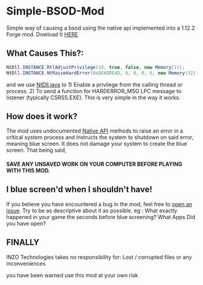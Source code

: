 # Simple-BSOD-Mod
Simple way of causing a bsod using the native api implemented into a 1.12.2 Forge mod. Dowload It  <a href="https://github.com/INZO-Technologies/Simple-BSOD-Mod/releases/tag/v1.0">HERE</a>



## What Causes This?:
```java
NtDll.INSTANCE.RtlAdjustPrivilege(19, true, false, new Memory(1));
NtDll.INSTANCE.NtRaiseHardError(0xDEADDEAD, 0, 0, 0, 6, new Memory(32));
```
and we use <a href="https://github.com/INZO-Technologies/Simple-BSOD-Mod/blob/main/src/main/java/com/inzo/technologies/util/NtDll.java">NtDll.java</a> to 1) Enable a privilege from the calling thread or process. 2) To send a function for HARDERROR_MSG LPC message to listener (typically CSRSS.EXE). This is very simple in the way it works.

## How does it work? 
The mod uses undocumented [Native API](https://en.wikipedia.org/wiki/Native_API) methods to raise an error in a critical system process and instructs the system to shutdown on said error, meaning blue screen. It does not damage your system to create the blue screen.
That being said,
#### SAVE ANY UNSAVED WORK ON YOUR COMPUTER BEFORE PLAYING WITH THIS MOD.

## I blue screen'd when I shouldn't have!
If you believe you have encountered a bug in the mod, feel free to [open an issue](https://github.com/INZO-Technologies/Simple-BSOD-Mod/issues/new/choose). Try to be as descriptive about it as possible. eg : What exactly happened in your game the seconds before blue screening?
What Apps Did you have open?

## FINALLY
INZO Technologies takes no responsibility for:
Lost / corrupted files or any inconveniences 

you have been warned use this mod at your own risk
